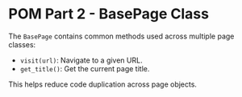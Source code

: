 # POM Part 2 - BasePage Class

The `BasePage` contains common methods used across multiple page classes:
- `visit(url)`: Navigate to a given URL.
- `get_title()`: Get the current page title.

This helps reduce code duplication across page objects.